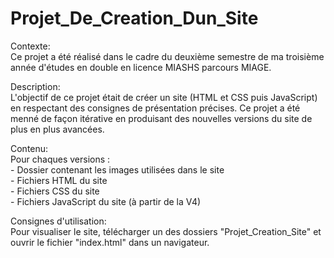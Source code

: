 # Projet_De_Creation_Dun_Site

Contexte:  
Ce projet a été réalisé dans le cadre du deuxième semestre de ma troisième année d'études en double en licence MIASHS parcours MIAGE.

Description:  
L'objectif de ce projet était de créer un site (HTML et CSS puis JavaScript) en respectant des consignes de présentation précises. 
Ce projet a été menné de façon itérative en produisant des nouvelles versions du site de plus en plus avancées.

Contenu:  
  Pour chaques versions :  
    - Dossier contenant les images utilisées dans le site  
    - Fichiers HTML du site  
    - Fichiers CSS du site  
    - Fichiers JavaScript du site (à partir de la V4)  

Consignes d'utilisation:  
Pour visualiser le site, télécharger un des dossiers "Projet_Creation_Site" et ouvrir le fichier "index.html" dans un navigateur.
